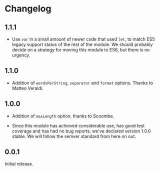 # Changelog

## 1.1.1

* Use `var` in a small amount of newer code that used `let`, to match ES5 legacy support status of the rest of the module. We should probably decide on a strategy for moving this module to ES6, but there is no urgency.

## 1.1.0

* Addition of `wordsPerString`, `separator` and `format` options. Thanks to Matteo Veraldi.

## 1.0.0

* Addition of `maxLength` option, thanks to Scoombe.

* Since this module has achieved considerable use, has good test coverage and has had no bug reports, we've declared version 1.0.0 stable. We will follow the semver standard from here on out.

## 0.0.1

Initial release.
